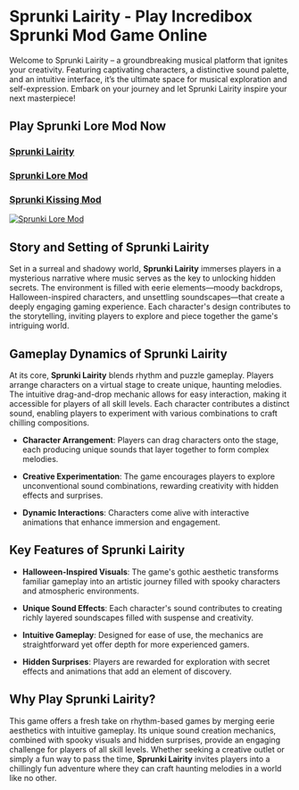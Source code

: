 # Sprunki Lairity - Play Incredibox Sprunki Mod Game Online

Welcome to Sprunki Lairity – a groundbreaking musical platform that ignites your creativity. Featuring captivating characters, a distinctive sound palette, and an intuitive interface, it’s the ultimate space for musical exploration and self-expression. Embark on your journey and let Sprunki Lairity inspire your next masterpiece!

## Play Sprunki Lore Mod Now

### [Sprunki Lairity](https://sprunkisinner.org/sprunki-lairity)

### [Sprunki Lore Mod](https://sprunkisinner.org/sprunki-lore-mod)

### [Sprunki Kissing Mod](https://sprunkisinner.org/sprunki-kissing-mod)

[![Sprunki Lore Mod](https://sprunkisinner.org/_nuxt/sprunki-lairity.C6z4ELiZ.jpg)](https://sprunkisinner.org/sprunki-lairity)

## Story and Setting of Sprunki Lairity

Set in a surreal and shadowy world, **Sprunki Lairity** immerses players in a mysterious narrative where music serves as the key to unlocking hidden secrets. The environment is filled with eerie elements—moody backdrops, Halloween-inspired characters, and unsettling soundscapes—that create a deeply engaging gaming experience. Each character's design contributes to the storytelling, inviting players to explore and piece together the game's intriguing world.

## Gameplay Dynamics of Sprunki Lairity

At its core, **Sprunki Lairity** blends rhythm and puzzle gameplay. Players arrange characters on a virtual stage to create unique, haunting melodies. The intuitive drag-and-drop mechanic allows for easy interaction, making it accessible for players of all skill levels. Each character contributes a distinct sound, enabling players to experiment with various combinations to craft chilling compositions.

- **Character Arrangement**: Players can drag characters onto the stage, each producing unique sounds that layer together to form complex melodies.

- **Creative Experimentation**: The game encourages players to explore unconventional sound combinations, rewarding creativity with hidden effects and surprises.
  
- **Dynamic Interactions**: Characters come alive with interactive animations that enhance immersion and engagement.

## Key Features of Sprunki Lairity

- **Halloween-Inspired Visuals**: The game's gothic aesthetic transforms familiar gameplay into an artistic journey filled with spooky characters and atmospheric environments.
  
- **Unique Sound Effects**: Each character's sound contributes to creating richly layered soundscapes filled with suspense and creativity.
  
- **Intuitive Gameplay**: Designed for ease of use, the mechanics are straightforward yet offer depth for more experienced gamers.
  
- **Hidden Surprises**: Players are rewarded for exploration with secret effects and animations that add an element of discovery.

## Why Play Sprunki Lairity?

This game offers a fresh take on rhythm-based games by merging eerie aesthetics with intuitive gameplay. Its unique sound creation mechanics, combined with spooky visuals and hidden surprises, provide an engaging challenge for players of all skill levels. Whether seeking a creative outlet or simply a fun way to pass the time, **Sprunki Lairity** invites players into a chillingly fun adventure where they can craft haunting melodies in a world like no other.
